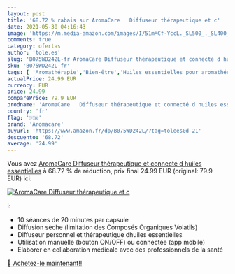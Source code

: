 ```yaml
---
layout: post
title: '68.72 % rabais sur AromaCare   Diffuseur thérapeutique et c'
date: 2021-05-30 04:16:43
image: 'https://m.media-amazon.com/images/I/51mMCf-YccL._SL500_._SL400_.jpg'
comments: true
category: ofertas
author: 'tole.es'
slug: 'B075WD242L-fr AromaCare Diffuseur thérapeutique et connecté d huiles...'
sku: 'B075WD242L-fr'
tags: [ 'Aromathérapie','Bien-être','Huiles essentielles pour aromathérapie','Hygiène et Santé','Santé et premiers soins','aromacare', ]
actualPrice: 24.99 EUR
currency: EUR
price: 24.99
comparePrice: 79.9 EUR
prodname: 'AromaCare   Diffuseur thérapeutique et connecté d huiles essentielles'
country: 'fr'
flag: '🇫🇷'
brand: 'Aromacare'
buyurl: 'https://www.amazon.fr/dp/B075WD242L/?tag=tolees0d-21'
descuento: '68.72'
average: '24.99'
---
```


Vous avez [AromaCare   Diffuseur thérapeutique et connecté d huiles essentielles](https://www.amazon.fr/dp/B075WD242L/?tag=tolees0d-21)  à  68.72 % de réduction, prix final  24.99 EUR (original: 79.9 EUR) ici:

[![AromaCare   Diffuseur thérapeutique et c](https://m.media-amazon.com/images/I/51mMCf-YccL._SL500_._SL400_.jpg)](https://www.amazon.fr/dp/B075WD242L/?tag=tolees0d-21)

ℹ️:

- 10 séances de 20 minutes par capsule
- Diffusion sèche (limitation des Composés Organiques Volatils)
- Diffuseur personnel et thérapeutique dhuiles essentielles
- Utilisation manuelle (bouton ON/OFF) ou connectée (app mobile)
- Élaborer en collaboration médicale avec des professionnels de la santé

[🛒 Achetez-le maintenant!!](https://www.amazon.fr/dp/B075WD242L/?tag=tolees0d-21)
